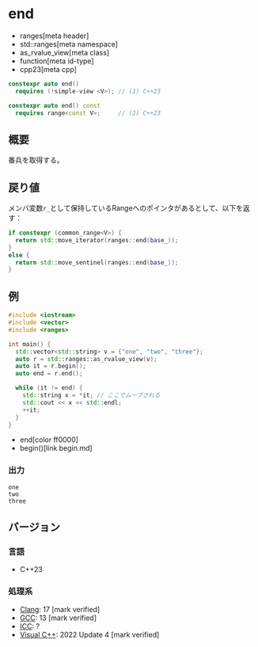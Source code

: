 # end
* ranges[meta header]
* std::ranges[meta namespace]
* as_rvalue_view[meta class]
* function[meta id-type]
* cpp23[meta cpp]

```cpp
constexpr auto end()
  requires (!simple-view <V>); // (1) C++23

constexpr auto end() const
  requires range<const V>;     // (2) C++23
```

## 概要

番兵を取得する。


## 戻り値
メンバ変数`r_`として保持しているRangeへのポインタがあるとして、以下を返す：

```cpp
if constexpr (common_range<V>) {
  return std::move_iterator(ranges::end(base_));
}
else {
  return std::move_sentinel(ranges::end(base_));
}
```


## 例
```cpp example
#include <iostream>
#include <vector>
#include <ranges>

int main() {
  std::vector<std::string> v = {"one", "two", "three"};
  auto r = std::ranges::as_rvalue_view(v);
  auto it = r.begin();
  auto end = r.end();

  while (it != end) {
    std::string x = *it; // ここでムーブされる
    std::cout << x << std::endl;
    ++it;
  }
}
```
* end[color ff0000]
* begin()[link begin.md]

### 出力
```
one
two
three
```

## バージョン
### 言語
- C++23

### 処理系
- [Clang](/implementation.md#clang): 17 [mark verified]
- [GCC](/implementation.md#gcc): 13 [mark verified]
- [ICC](/implementation.md#icc): ?
- [Visual C++](/implementation.md#visual_cpp): 2022 Update 4 [mark verified]
